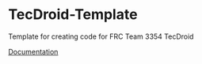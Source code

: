 # TecDroid-Template
Template for creating code for FRC Team 3354 TecDroid

<a href="https://tecdroid-3354.github.io">Documentation</a>

